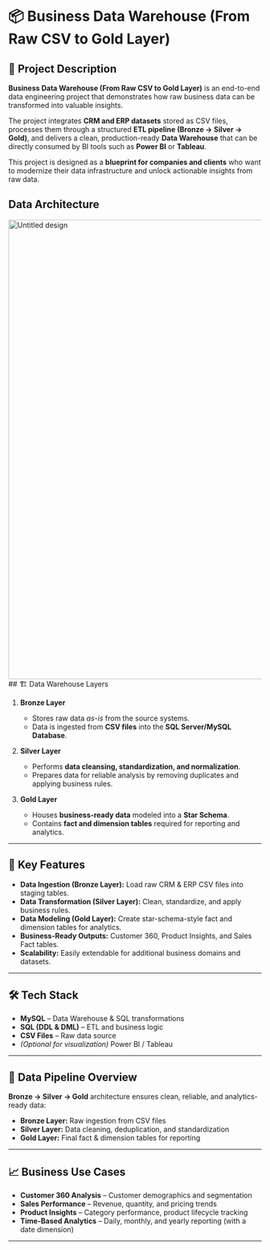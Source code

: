 # 📦 Business Data Warehouse (From Raw CSV to Gold Layer)

## 📖 Project Description  
**Business Data Warehouse (From Raw CSV to Gold Layer)** is an end-to-end data engineering project that demonstrates how raw business data can be transformed into valuable insights.  

The project integrates **CRM and ERP datasets** stored as CSV files, processes them through a structured **ETL pipeline (Bronze → Silver → Gold)**, and delivers a clean, production-ready **Data Warehouse** that can be directly consumed by BI tools such as **Power BI** or **Tableau**.  

This project is designed as a **blueprint for companies and clients** who want to modernize their data infrastructure and unlock actionable insights from raw data.  

## Data Architecture
<img width="1544" height="912" alt="Untitled design" src="https://github.com/user-attachments/assets/de5a2496-aeef-4398-80f3-2d52e5a7cd17" />
## 🏗️ Data Warehouse Layers  

1. **Bronze Layer**  
   - Stores raw data *as-is* from the source systems.  
   - Data is ingested from **CSV files** into the **SQL Server/MySQL Database**.  

2. **Silver Layer**  
   - Performs **data cleansing, standardization, and normalization**.  
   - Prepares data for reliable analysis by removing duplicates and applying business rules.  

3. **Gold Layer**  
   - Houses **business-ready data** modeled into a **Star Schema**.  
   - Contains **fact and dimension tables** required for reporting and analytics.  
---

## 🚀 Key Features  
- **Data Ingestion (Bronze Layer):** Load raw CRM & ERP CSV files into staging tables.  
- **Data Transformation (Silver Layer):** Clean, standardize, and apply business rules.  
- **Data Modeling (Gold Layer):** Create star-schema-style fact and dimension tables for analytics.  
- **Business-Ready Outputs:** Customer 360, Product Insights, and Sales Fact tables.  
- **Scalability:** Easily extendable for additional business domains and datasets.  

---
## 🛠️ Tech Stack  
- **MySQL** – Data Warehouse & SQL transformations  
- **SQL (DDL & DML)** – ETL and business logic  
- **CSV Files** – Raw data source  
- *(Optional for visualization)* Power BI / Tableau  

---

## 📂 Data Pipeline Overview  
**Bronze → Silver → Gold** architecture ensures clean, reliable, and analytics-ready data:  

- **Bronze Layer:** Raw ingestion from CSV files  
- **Silver Layer:** Data cleaning, deduplication, and standardization  
- **Gold Layer:** Final fact & dimension tables for reporting  

---
## 📈 Business Use Cases  
- **Customer 360 Analysis** – Customer demographics and segmentation  
- **Sales Performance** – Revenue, quantity, and pricing trends  
- **Product Insights** – Category performance, product lifecycle tracking  
- **Time-Based Analytics** – Daily, monthly, and yearly reporting (with a date dimension)  

---
